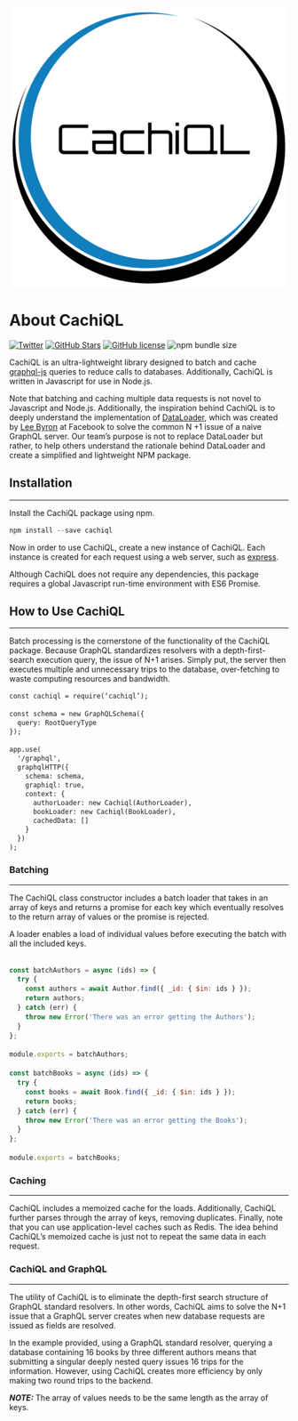 

![Alt text](./cachiql-demo/src/assets/cachiqlWhiteLogo.svg)

# About CachiQL

[![Twitter](https://img.shields.io/twitter/url?style=social&url=https%3A%2F%2Ftwitter.com%2Fcachiql)](https://twitter.com/intent/tweet?text=Wow:&url=https%3A%2F%2Fgithub.com%2Foslabs-beta%2FCachiQL)
[![GitHub Stars](https://img.shields.io/github/stars/oslabs-beta/CachiQL)](https://github.com/oslabs-beta/CachiQL/stargazers)
[![GitHub license](https://img.shields.io/github/license/oslabs-beta/CachiQL)](https://github.com/oslabs-beta/CachiQL/blob/dev/LICENSE)
![npm bundle size](https://img.shields.io/bundlephobia/min/cachiql)

CachiQL is an ultra-lightweight library designed to batch and cache [graphql-js](https://github.com/graphql/graphql-js "GraphQL JS") queries to reduce calls to databases. Additionally, CachiQL is written in Javascript for use in Node.js.

Note that batching and caching multiple data requests is not novel to Javascript and Node.js. Additionally, the inspiration behind CachiQL is to deeply understand the implementation of [DataLoader](https://github.com/graphql/dataloader "DataLoader GitHub"), which was created by [Lee Byron](https://github.com/leebyron "Lee Bryon GitHub") at Facebook to solve the common N +1 issue of a naive GraphQL server. Our team’s purpose is not to replace DataLoader but rather, to help others understand the rationale behind DataLoader and create a simplified and lightweight NPM package.

## Installation

---

Install the CachiQL package using npm.

```JavaScript
npm install --save cachiql
```

Now in order to use CachiQL, create a new instance of CachiQL. Each instance is created for each request using a web server, such as [express](https://github.com/expressjs/express "Express GitHub").

Although CachiQL does not require any dependencies, this package requires a global Javascript run-time environment with ES6 Promise.

## How to Use CachiQL

---

Batch processing is the cornerstone of the functionality of the CachiQL package. Because GraphQL standardizes resolvers with a depth-first-search execution query, the issue of N+1 arises. Simply put, the server then executes multiple and unnecessary trips to the database, over-fetching to waste computing resources and bandwidth.

```JavaScript**_NOTE:_**
const cachiql = require(‘cachiql’);

const schema = new GraphQLSchema({
  query: RootQueryType
});

app.use(
  '/graphql',
  graphqlHTTP({
    schema: schema,
    graphiql: true,
    context: {
      authorLoader: new Cachiql(AuthorLoader),
      bookLoader: new Cachiql(BookLoader),
      cachedData: []
    }
  })
);

```

### Batching

---

The CachiQL class constructor includes a batch loader that takes in an array of keys and returns a promise for each key which eventually resolves to the return array of values or the promise is rejected.

A loader enables a load of individual values before executing the batch with all the included keys.

```JavaScript

const batchAuthors = async (ids) => {
  try {
    const authors = await Author.find({ _id: { $in: ids } });
    return authors;
  } catch (err) {
    throw new Error('There was an error getting the Authors');
  }
};

module.exports = batchAuthors;

const batchBooks = async (ids) => {
  try {
    const books = await Book.find({ _id: { $in: ids } });
    return books;
  } catch (err) {
    throw new Error('There was an error getting the Books');
  }
};

module.exports = batchBooks;

```

### Caching

---

CachiQL includes a memoized cache for the loads. Additionally, CachiQL further parses through the array of keys, removing duplicates. Finally, note that you can use application-level caches such as Redis. The idea behind CachiQL’s memoized cache is just not to repeat the same data in each request.

### CachiQL and GraphQL

---

The utility of CachiQL is to eliminate the depth-first search structure of GraphQL standard resolvers. In other words, CachiQL aims to solve the N+1 issue that a GraphQL server creates when new database requests are issued as fields are resolved.

In the example provided, using a GraphQL standard resolver, querying a database containing 16 books by three different authors means that submitting a singular deeply nested query issues 16 trips for the information. However, using CachiQL creates more efficiency by only making two round trips to the backend.

**_NOTE:_** The array of values needs to be the same length as the array of keys.
